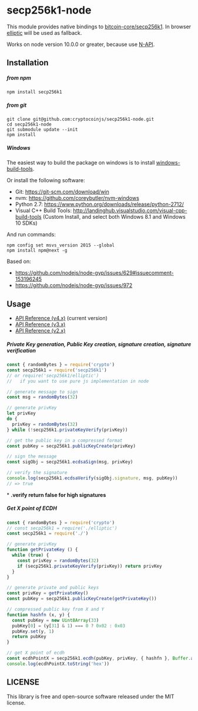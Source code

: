 # secp256k1-node

This module provides native bindings to [bitcoin-core/secp256k1](https://github.com/bitcoin-core/secp256k1). In browser [elliptic](https://github.com/indutny/elliptic) will be used as fallback.

Works on node version 10.0.0 or greater, because use [N-API](https://nodejs.org/api/n-api.html).

## Installation

##### from npm

`npm install secp256k1`

##### from git

```
git clone git@github.com:cryptocoinjs/secp256k1-node.git
cd secp256k1-node
git submodule update --init
npm install
```

##### Windows

The easiest way to build the package on windows is to install [windows-build-tools](https://github.com/felixrieseberg/windows-build-tools).

Or install the following software:

  * Git: https://git-scm.com/download/win
  * nvm: https://github.com/coreybutler/nvm-windows
  * Python 2.7: https://www.python.org/downloads/release/python-2712/
  * Visual C++ Build Tools: http://landinghub.visualstudio.com/visual-cpp-build-tools (Custom Install, and select both Windows 8.1 and Windows 10 SDKs)

And run commands:

```
npm config set msvs_version 2015 --global
npm install npm@next -g
```

Based on:

  * https://github.com/nodejs/node-gyp/issues/629#issuecomment-153196245
  * https://github.com/nodejs/node-gyp/issues/972

## Usage

* [API Reference (v4.x)](API.md) (current version)
* [API Reference (v3.x)](https://github.com/cryptocoinjs/secp256k1-node/blob/v3.x/API.md)
* [API Reference (v2.x)](https://github.com/cryptocoinjs/secp256k1-node/blob/v2.x/API.md)

##### Private Key generation, Public Key creation, signature creation, signature verification

```js
const { randomBytes } = require('crypto')
const secp256k1 = require('secp256k1')
// or require('secp256k1/elliptic')
//   if you want to use pure js implementation in node

// generate message to sign
const msg = randomBytes(32)

// generate privKey
let privKey
do {
  privKey = randomBytes(32)
} while (!secp256k1.privateKeyVerify(privKey))

// get the public key in a compressed format
const pubKey = secp256k1.publicKeyCreate(privKey)

// sign the message
const sigObj = secp256k1.ecdsaSign(msg, privKey)

// verify the signature
console.log(secp256k1.ecdsaVerify(sigObj.signature, msg, pubKey))
// => true
```

\* **.verify return false for high signatures**

##### Get X point of ECDH

```js
const { randomBytes } = require('crypto')
// const secp256k1 = require('./elliptic')
const secp256k1 = require('./')

// generate privKey
function getPrivateKey () {
  while (true) {
    const privKey = randomBytes(32)
    if (secp256k1.privateKeyVerify(privKey)) return privKey
  }
}

// generate private and public keys
const privKey = getPrivateKey()
const pubKey = secp256k1.publicKeyCreate(getPrivateKey())

// compressed public key from X and Y
function hashfn (x, y) {
  const pubKey = new Uint8Array(33)
  pubKey[0] = (y[31] & 1) === 0 ? 0x02 : 0x03
  pubKey.set(y, 1)
  return pubKey
}

// get X point of ecdh
const ecdhPointX = secp256k1.ecdh(pubKey, privKey, { hashfn }, Buffer.alloc(33))
console.log(ecdhPointX.toString('hex'))
```

## LICENSE

This library is free and open-source software released under the MIT license.
